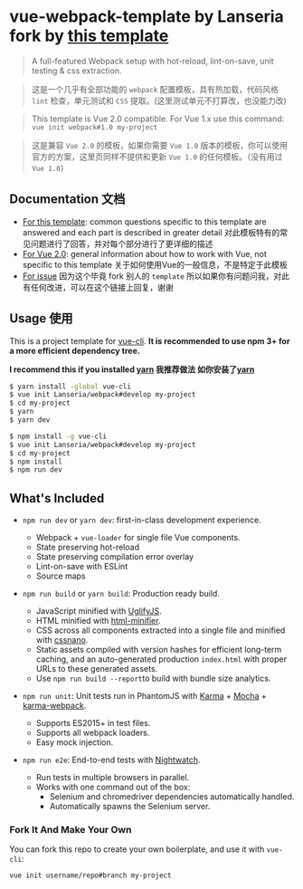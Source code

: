 # vue-webpack-template by Lanseria fork by [this template](http://vuejs-templates.github.io/webpack)

> A full-featured Webpack setup with hot-reload, lint-on-save, unit testing & css extraction.

> 这是一个几乎有全部功能的 `webpack` 配置模板，具有热加载，代码风格 `lint` 检查，单元测试和 `CSS` 提取。(这里测试单元不打算改，也没能力改)


> This template is Vue 2.0 compatible. For Vue 1.x use this command: `vue init webpack#1.0 my-project`

> 这是兼容 `Vue 2.0` 的模板，如果你需要 `Vue 1.0` 版本的模板，你可以使用官方的方案，这里页同样不提供和更新 `Vue 1.0` 的任何模板。（没有用过 `Vue 1.0`）

## Documentation 文档

- [For this template](http://vuejs-templates.github.io/webpack): common questions specific to this template are answered and each part is described in greater detail
对此模板特有的常见问题进行了回答，并对每个部分进行了更详细的描述
- [For Vue 2.0](http://vuejs.org/guide/): general information about how to work with Vue, not specific to this template
关于如何使用Vue的一般信息，不是特定于此模板
- [For issue](https://github.com/Lanseria/learngit/issues) 因为这个毕竟 fork 别人的 `template` 所以如果你有问题问我，对此有任何改进，可以在这个链接上回复，谢谢

## Usage 使用

This is a project template for [vue-cli](https://github.com/vuejs/vue-cli). **It is recommended to use npm 3+ for a more efficient dependency tree.**

**I recommend this if you installed [yarn](https://github.com/yarnpkg/yarn) 我推荐做法 如你安装了[yarn](https://github.com/yarnpkg/yarn)**

``` bash
$ yarn install -global vue-cli
$ vue init Lanseria/webpack#develop my-project
$ cd my-project
$ yarn
$ yarn dev
```

``` bash
$ npm install -g vue-cli
$ vue init Lanseria/webpack#develop my-project
$ cd my-project
$ npm install
$ npm run dev
```

## What's Included

- `npm run dev` or `yarn dev`: first-in-class development experience.
  - Webpack + `vue-loader` for single file Vue components.
  - State preserving hot-reload
  - State preserving compilation error overlay
  - Lint-on-save with ESLint
  - Source maps

- `npm run build` or `yarn build`: Production ready build.
  - JavaScript minified with [UglifyJS](https://github.com/mishoo/UglifyJS2).
  - HTML minified with [html-minifier](https://github.com/kangax/html-minifier).
  - CSS across all components extracted into a single file and minified with [cssnano](https://github.com/ben-eb/cssnano).
  - Static assets compiled with version hashes for efficient long-term caching, and an auto-generated production `index.html` with proper URLs to these generated assets.
  - Use `npm run build --report`to build with bundle size analytics.

- `npm run unit`: Unit tests run in PhantomJS with [Karma](http://karma-runner.github.io/0.13/index.html) + [Mocha](http://mochajs.org/) + [karma-webpack](https://github.com/webpack/karma-webpack).
  - Supports ES2015+ in test files.
  - Supports all webpack loaders.
  - Easy mock injection.

- `npm run e2e`: End-to-end tests with [Nightwatch](http://nightwatchjs.org/).
  - Run tests in multiple browsers in parallel.
  - Works with one command out of the box:
    - Selenium and chromedriver dependencies automatically handled.
    - Automatically spawns the Selenium server.

### Fork It And Make Your Own

You can fork this repo to create your own boilerplate, and use it with `vue-cli`:

``` bash
vue init username/repo#branch my-project
```
